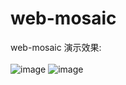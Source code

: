 # web-mosaic
web-mosaic
演示效果:<br/><br/>
![image](https://github.com/shaoting0730/frontEnd-learn/blob/master/web-mosaic/images/result.gif) 
![image](https://github.com/shaoting0730/frontEnd-learn/blob/master/web-mosaic/images/result.gif) 
